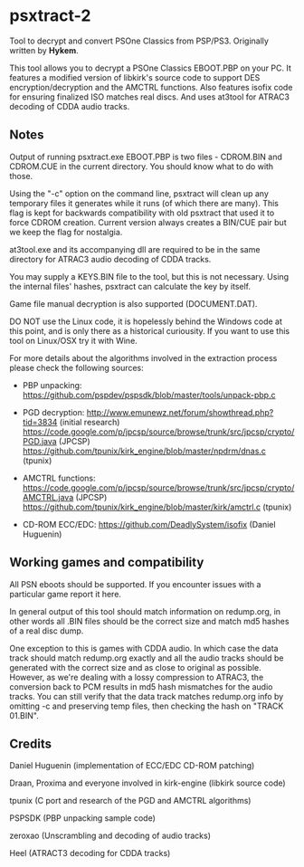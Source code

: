 psxtract-2
==========

Tool to decrypt and convert PSOne Classics from PSP/PS3.
Originally written by **Hykem**.

This tool allows you to decrypt a PSOne Classics EBOOT.PBP on your PC.
It features a modified version of libkirk's source code to support DES
encryption/decryption and the AMCTRL functions.
Also features isofix code for ensuring finalized ISO matches real discs.
And uses at3tool for ATRAC3 decoding of CDDA audio tracks.


Notes
-------

Output of running psxtract.exe EBOOT.PBP is two files - CDROM.BIN and
CDROM.CUE in the current directory. You should know what to do with those.

Using the "-c" option on the command line, psxtract will clean up any
temporary files it generates while it runs (of which there are many).
This flag is kept for backwards compatibility with old psxtract that used
it to force CDROM creation. Current version always creates a BIN/CUE pair
but we keep the flag for nostalgia.

at3tool.exe and its accompanying dll are required to be in the same
directory for ATRAC3 audio decoding of CDDA tracks.

You may supply a KEYS.BIN file to the tool, but this is not necessary.
Using the internal files' hashes, psxtract can calculate the key by itself.

Game file manual decryption is also supported (DOCUMENT.DAT).

DO NOT use the Linux code, it is hopelessly behind the Windows code at this
point, and is only there as a historical curiousity. If you want to use
this tool on Linux/OSX try it with Wine.

For more details about the algorithms involved in the extraction process
please check the following sources:
- PBP unpacking: 
  https://github.com/pspdev/pspsdk/blob/master/tools/unpack-pbp.c

- PGD decryption:
  http://www.emunewz.net/forum/showthread.php?tid=3834 (initial research)
  https://code.google.com/p/jpcsp/source/browse/trunk/src/jpcsp/crypto/PGD.java (JPCSP)
  https://github.com/tpunix/kirk_engine/blob/master/npdrm/dnas.c (tpunix)

- AMCTRL functions:
  https://code.google.com/p/jpcsp/source/browse/trunk/src/jpcsp/crypto/AMCTRL.java (JPCSP)
  https://github.com/tpunix/kirk_engine/blob/master/kirk/amctrl.c (tpunix)
  
- CD-ROM ECC/EDC:
  https://github.com/DeadlySystem/isofix (Daniel Huguenin)


Working games and compatibility
-------------------------------

All PSN eboots should be supported. If you encounter issues with a particular game
report it here.

In general output of this tool should match information on redump.org,
in other words all .BIN files should be the correct size and match md5 hashes
of a real disc dump.

One exception to this is games with CDDA audio. In which case
the data track should match redump.org exactly and all the audio tracks
should be generated with the correct size and as close to original as
possible. However, as we're dealing with a lossy compression to ATRAC3,
the conversion back to PCM results in md5 hash mismatches for the audio
tracks. You can still verify that the data track matches redump.org info
by omitting -c and preserving temp files, then checking the hash on "TRACK 01.BIN".


Credits
-------

Daniel Huguenin (implementation of ECC/EDC CD-ROM patching) 

Draan, Proxima and everyone involved in kirk-engine (libkirk source code)

tpunix (C port and research of the PGD and AMCTRL algorithms)

PSPSDK (PBP unpacking sample code)

zeroxao (Unscrambling and decoding of audio tracks)

Heel (ATRACT3 decoding for CDDA tracks)
